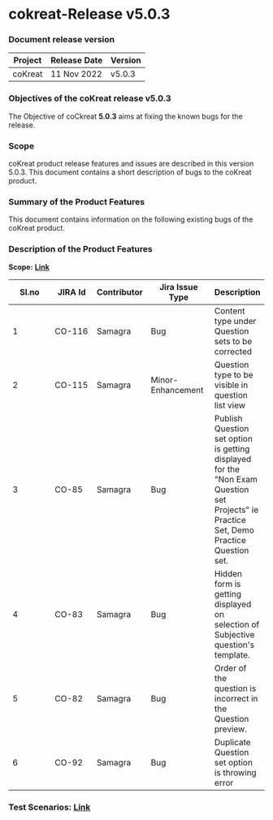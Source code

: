 # cokreat-Release v5.0.3

### Document release version <a href="#document-release-version" id="document-release-version"></a>

| Project | Release Date | Version |
| ------- | ------------ | ------- |
| coKreat | 11 Nov 2022  | v5.0.3  |

### **Objectives of the coKreat release v5.0.3**

The Objective of coCkreat **5.0.3** aims at fixing the known bugs for the release.

### Scope

coKreat product release features and issues are described in this version 5.0.3. This document contains a short description of bugs to the coKreat product.

### **Summary of the Product Features**

This document contains information on the following existing bugs of the coKreat product.

### **Description of the Product Features**

**Scope:** [**Link**](https://project-sunbird.atlassian.net/issues/?filter=12680)

<table><thead><tr><th width="90">Sl.no</th><th width="92">JIRA Id</th><th>Contributor</th><th width="114">Jira Issue Type</th><th>Description</th></tr></thead><tbody><tr><td>1</td><td>CO-116</td><td>Samagra</td><td>Bug</td><td>Content type under Question sets to be corrected</td></tr><tr><td>2</td><td>CO-115</td><td>Samagra</td><td>Minor-Enhancement</td><td>Question type to be visible in question list view</td></tr><tr><td>3</td><td>CO-85</td><td>Samagra</td><td>Bug</td><td>Publish Question set option is getting displayed for the "Non Exam Question set Projects" ie Practice Set, Demo Practice Question set.</td></tr><tr><td>4</td><td>CO-83</td><td>Samagra</td><td>Bug</td><td>Hidden form is getting displayed on selection of Subjective question's template.</td></tr><tr><td>5</td><td>CO-82</td><td>Samagra</td><td>Bug</td><td>Order of the question is incorrect in the Question preview.</td></tr><tr><td>6</td><td>CO-92</td><td>Samagra</td><td>Bug</td><td>Duplicate Question set option is throwing error</td></tr></tbody></table>

### **Test Scenarios:** [**Link**](https://docs.google.com/spreadsheets/d/1\_vc\_vH155HrUV3nr4dD4AcFLzMiWIgTlqIHTpc\_Xv-U/edit#gid=0)
